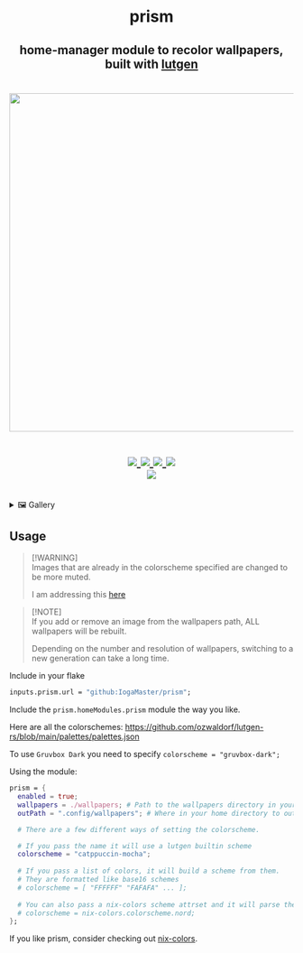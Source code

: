 <h1 align="center">prism</h1>
<h2 align="center">home-manager module to recolor wallpapers, built with <a href="https://github.com/ozwaldorf/lutgen-rs">lutgen</a></h2>


<h1 align="center">
<a href='#'><img src="https://raw.githubusercontent.com/catppuccin/catppuccin/main/assets/palette/macchiato.png" width="600px"/></a>
  <br>
  <br>
  <div>
    <a href="https://github.com/Iogamaster/prism/issues">
        <img src="https://img.shields.io/github/issues/Iogamaster/prism?color=fab387&labelColor=303446&style=for-the-badge">
    </a>
    <a href="https://github.com/Iogamaster/prism/stargazers">
        <img src="https://img.shields.io/github/stars/Iogamaster/prism?color=ca9ee6&labelColor=303446&style=for-the-badge">
    </a>
    <a href="https://github.com/Iogamaster/prism">
        <img src="https://img.shields.io/github/repo-size/Iogamaster/prism?color=ea999c&labelColor=303446&style=for-the-badge">
    </a>
    <a href="https://github.com/Iogamaster/prism/blob/main/.github/LICENCE">
        <img src="https://img.shields.io/static/v1.svg?style=for-the-badge&label=License&message=MIT&logoColor=ca9ee6&colorA=313244&colorB=cba6f7"/>
    </a>
    <br>
    </div>
        <img href="https://builtwithnix.org" src="https://builtwithnix.org/badge.svg"/>
   </h1>
   <br>


<details>
<summary>🖼️ Gallery</summary>

| Original  | Oxocarbon  |  Gruvbox Dark |   
|---|---|---|
| ![space324dhsj](https://github.com/IogaMaster/prism/assets/67164465/293620a2-ee45-4d8f-b899-020fb67c2b6f)  |  ![image](https://github.com/IogaMaster/prism/assets/67164465/ea04e94b-c063-4d29-8e61-1743b92ecf14) |  ![image](https://github.com/IogaMaster/prism/assets/67164465/2997db23-ba38-490f-a408-392783edbb2c) |   
| ![rose_pine_shape](https://github.com/IogaMaster/prism/assets/67164465/b4592096-7729-489c-97eb-dc91b2df8dde)  | ![image](https://github.com/IogaMaster/prism/assets/67164465/019d149f-54f4-441e-999e-98c426ae1ca8) | ![image](https://github.com/IogaMaster/prism/assets/67164465/fbb3bbc2-e2fa-4f77-88b7-33974594f019)
| ![spiral](https://github.com/IogaMaster/prism/assets/67164465/2d72c231-2bff-4f35-8d2a-320c210e120e) | ![image](https://github.com/IogaMaster/prism/assets/67164465/c2ad3db8-3cae-4a8d-bd96-a2eec92a0e36)| ![image](https://github.com/IogaMaster/prism/assets/67164465/ddaab71c-d30f-4ddb-8998-31ef661d163e) |
 


</details>

## Usage

> \[!WARNING\]\
> Images that are already in the colorscheme specified are changed to be more muted.
> 
> I am addressing this [here](https://github.com/ozwaldorf/lutgen-rs/issues/12)

> \[!NOTE\]\
> If you add or remove an image from the wallpapers path, ALL wallpapers will be rebuilt.
>
> Depending on the number and resolution of wallpapers, switching to a new generation can take a long time.


Include in your flake
```nix
inputs.prism.url = "github:IogaMaster/prism";
```

Include the `prism.homeModules.prism` module the way you like.

Here are all the colorschemes:
https://github.com/ozwaldorf/lutgen-rs/blob/main/palettes/palettes.json

To use `Gruvbox Dark` you need to specify `colorscheme = "gruvbox-dark";`

Using the module:
```nix
prism = {
  enabled = true;
  wallpapers = ./wallpapers; # Path to the wallpapers directory in your config. (IMAGES ONLY)
  outPath = ".config/wallpapers"; # Where in your home directory to output to.

  # There are a few different ways of setting the colorscheme.

  # If you pass the name it will use a lutgen builtin scheme
  colorscheme = "catppuccin-mocha"; 
  
  # If you pass a list of colors, it will build a scheme from them. 
  # They are formatted like base16 schemes
  # colorscheme = [ "FFFFFF" "FAFAFA" ... ]; 
 
  # You can also pass a nix-colors scheme attrset and it will parse the colors.
  # colorscheme = nix-colors.colorscheme.nord;
};
```

If you like prism, consider checking out [nix-colors](https://github.com/Misterio77/nix-colors).
